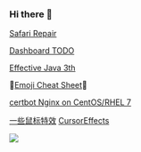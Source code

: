 ### Hi there 👋

[Safari Repair](https://www.zhihu.com/question/448973963)

[Dashboard TODO](https://github.com/users/oomheap/projects/1?fullscreen=true)

[Effective Java 3th](https://github.com/clxering/Effective-Java-3rd-edition-Chinese-English-bilingual)

:imp:[Emoji Cheat Sheet](https://www.webfx.com/tools/emoji-cheat-sheet/):imp:

[certbot Nginx on CentOS/RHEL 7](https://certbot.eff.org/lets-encrypt/centosrhel7-nginx)

[一些鼠标特效](https://tholman.com/cursor-effects/)
[CursorEffects](https://github.com/tholman/cursor-effects)

![](https://github-readme-stats-git-masterrstaa-rickstaa.vercel.app/api?username=oomheap&show_icons=true&include_all_commits=true)

<!--
**oomheap/oomheap** is a ✨ _special_ ✨ repository because its `README.md` (this file) appears on your GitHub profile.

Here are some ideas to get you started:

- 🔭 I’m currently working on ...
- 🌱 I’m currently learning ...
- 👯 I’m looking to collaborate on ...
- 🤔 I’m looking for help with ...
- 💬 Ask me about ...
- 📫 How to reach me: ...
- 😄 Pronouns: ...
- ⚡ Fun fact: ...
-->
